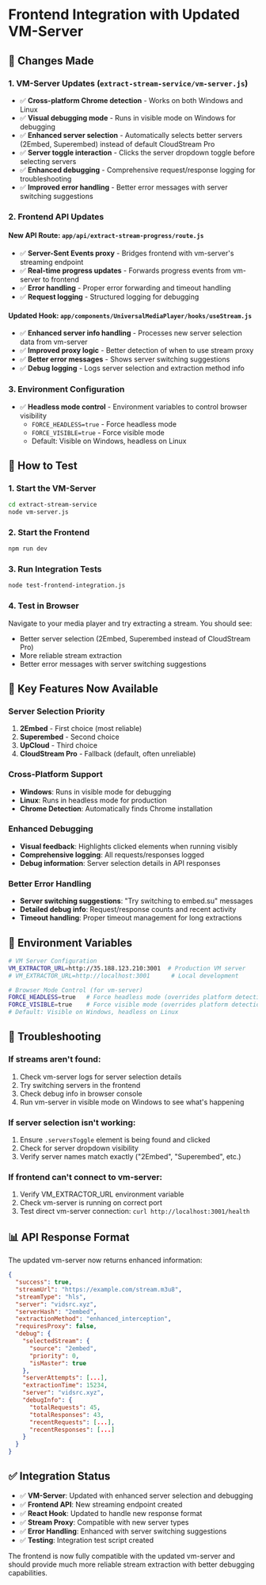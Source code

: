 # Frontend Integration with Updated VM-Server

## 🔄 Changes Made

### 1. **VM-Server Updates** (`extract-stream-service/vm-server.js`)
- ✅ **Cross-platform Chrome detection** - Works on both Windows and Linux
- ✅ **Visual debugging mode** - Runs in visible mode on Windows for debugging
- ✅ **Enhanced server selection** - Automatically selects better servers (2Embed, Superembed) instead of default CloudStream Pro
- ✅ **Server toggle interaction** - Clicks the server dropdown toggle before selecting servers
- ✅ **Enhanced debugging** - Comprehensive request/response logging for troubleshooting
- ✅ **Improved error handling** - Better error messages with server switching suggestions

### 2. **Frontend API Updates**

#### **New API Route**: `app/api/extract-stream-progress/route.js`
- ✅ **Server-Sent Events proxy** - Bridges frontend with vm-server's streaming endpoint
- ✅ **Real-time progress updates** - Forwards progress events from vm-server to frontend
- ✅ **Error handling** - Proper error forwarding and timeout handling
- ✅ **Request logging** - Structured logging for debugging

#### **Updated Hook**: `app/components/UniversalMediaPlayer/hooks/useStream.js`
- ✅ **Enhanced server info handling** - Processes new server selection data from vm-server
- ✅ **Improved proxy logic** - Better detection of when to use stream proxy
- ✅ **Better error messages** - Shows server switching suggestions
- ✅ **Debug logging** - Logs server selection and extraction method info

### 3. **Environment Configuration**
- ✅ **Headless mode control** - Environment variables to control browser visibility
  - `FORCE_HEADLESS=true` - Force headless mode
  - `FORCE_VISIBLE=true` - Force visible mode
  - Default: Visible on Windows, headless on Linux

## 🚀 How to Test

### 1. **Start the VM-Server**
```bash
cd extract-stream-service
node vm-server.js
```

### 2. **Start the Frontend**
```bash
npm run dev
```

### 3. **Run Integration Tests**
```bash
node test-frontend-integration.js
```

### 4. **Test in Browser**
Navigate to your media player and try extracting a stream. You should see:
- Better server selection (2Embed, Superembed instead of CloudStream Pro)
- More reliable stream extraction
- Better error messages with server switching suggestions

## 🎯 Key Features Now Available

### **Server Selection Priority**
1. **2Embed** - First choice (most reliable)
2. **Superembed** - Second choice
3. **UpCloud** - Third choice
4. **CloudStream Pro** - Fallback (default, often unreliable)

### **Cross-Platform Support**
- **Windows**: Runs in visible mode for debugging
- **Linux**: Runs in headless mode for production
- **Chrome Detection**: Automatically finds Chrome installation

### **Enhanced Debugging**
- **Visual feedback**: Highlights clicked elements when running visibly
- **Comprehensive logging**: All requests/responses logged
- **Debug information**: Server selection details in API responses

### **Better Error Handling**
- **Server switching suggestions**: "Try switching to embed.su" messages
- **Detailed debug info**: Request/response counts and recent activity
- **Timeout handling**: Proper timeout management for long extractions

## 🔧 Environment Variables

```bash
# VM Server Configuration
VM_EXTRACTOR_URL=http://35.188.123.210:3001  # Production VM server
# VM_EXTRACTOR_URL=http://localhost:3001      # Local development

# Browser Mode Control (for vm-server)
FORCE_HEADLESS=true   # Force headless mode (overrides platform detection)
FORCE_VISIBLE=true    # Force visible mode (overrides platform detection)
# Default: Visible on Windows, headless on Linux
```

## 🐛 Troubleshooting

### **If streams aren't found:**
1. Check vm-server logs for server selection details
2. Try switching servers in the frontend
3. Check debug info in browser console
4. Run vm-server in visible mode on Windows to see what's happening

### **If server selection isn't working:**
1. Ensure `.serversToggle` element is being found and clicked
2. Check for server dropdown visibility
3. Verify server names match exactly ("2Embed", "Superembed", etc.)

### **If frontend can't connect to vm-server:**
1. Verify VM_EXTRACTOR_URL environment variable
2. Check vm-server is running on correct port
3. Test direct vm-server connection: `curl http://localhost:3001/health`

## 📊 API Response Format

The updated vm-server now returns enhanced information:

```json
{
  "success": true,
  "streamUrl": "https://example.com/stream.m3u8",
  "streamType": "hls",
  "server": "vidsrc.xyz",
  "serverHash": "2embed",
  "extractionMethod": "enhanced_interception",
  "requiresProxy": false,
  "debug": {
    "selectedStream": {
      "source": "2embed",
      "priority": 0,
      "isMaster": true
    },
    "serverAttempts": [...],
    "extractionTime": 15234,
    "server": "vidsrc.xyz",
    "debugInfo": {
      "totalRequests": 45,
      "totalResponses": 43,
      "recentRequests": [...],
      "recentResponses": [...]
    }
  }
}
```

## ✅ Integration Status

- ✅ **VM-Server**: Updated with enhanced server selection and debugging
- ✅ **Frontend API**: New streaming endpoint created
- ✅ **React Hook**: Updated to handle new response format
- ✅ **Stream Proxy**: Compatible with new server types
- ✅ **Error Handling**: Enhanced with server switching suggestions
- ✅ **Testing**: Integration test script created

The frontend is now fully compatible with the updated vm-server and should provide much more reliable stream extraction with better debugging capabilities.